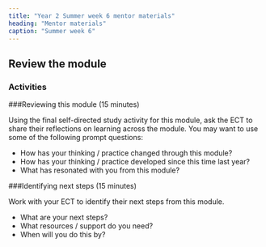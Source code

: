 ```yaml
---
title: "Year 2 Summer week 6 mentor materials"
heading: "Mentor materials"
caption: "Summer week 6"
---
```



## Review the module

### Activities

###Reviewing this module (15 minutes)

Using the final self-directed study activity for this module, ask the ECT to share their reflections on learning across the module. You may want to use some of the following prompt questions:

- How has your thinking / practice changed through this module?
- How has your thinking / practice developed since this time last year?
- What has resonated with you from this module?

###Identifying next steps (15 minutes)

Work with your ECT to identify their next steps from this module.

- What are your next steps?
- What resources / support do you need?
- When will you do this by?                                                                                                                                                                                                        

